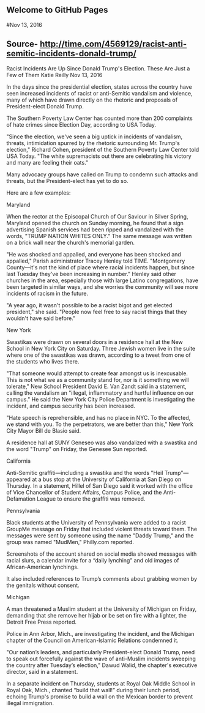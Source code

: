 ## Welcome to GitHub Pages

#Nov 13, 2016
## Source- http://time.com/4569129/racist-anti-semitic-incidents-donald-trump/
Racist Incidents Are Up Since Donald Trump's Election. These Are Just a Few of Them
Katie Reilly
Nov 13, 2016

In the days since the presidential election, states across the country have seen increased incidents of racist or anti-Semitic vandalism and violence, many of which have drawn directly on the rhetoric and proposals of President-elect Donald Trump.

The Southern Poverty Law Center has counted more than 200 complaints of hate crimes since Election Day, according to USA Today.

"Since the election, we've seen a big uptick in incidents of vandalism, threats, intimidation spurred by the rhetoric surrounding Mr. Trump's election," Richard Cohen, president of the Southern Poverty Law Center told USA Today. "The white supremacists out there are celebrating his victory and many are feeling their oats."

Many advocacy groups have called on Trump to condemn such attacks and threats, but the President-elect has yet to do so.

Here are a few examples:

Maryland

When the rector at the Episcopal Church of Our Saviour in Silver Spring, Maryland opened the church on Sunday morning, he found that a sign advertising Spanish services had been ripped and vandalized with the words, "TRUMP NATION WHITES ONLY." The same message was written on a brick wall near the church's memorial garden.

"He was shocked and appalled, and everyone has been shocked and appalled," Parish administrator Tracey Henley told TIME. "Montgomery County—it's not the kind of place where racial incidents happen, but since last Tuesday they've been increasing in number."
Henley said other churches in the area, especially those with large Latino congregations, have been targeted in similar ways, and she worries the community will see more incidents of racism in the future.

"A year ago, it wasn't possible to be a racist bigot and get elected president," she said. "People now feel free to say racist things that they wouldn't have said before."

New York

Swastikas were drawn on several doors in a residence hall at the New School in New York City on Saturday. Three Jewish women live in the suite where one of the swastikas was drawn, according to a tweet from one of the students who lives there.

"That someone would attempt to create fear amongst us is inexcusable. This is not what we as a community stand for, nor is it something we will tolerate," New School President David E. Van Zandt said in a statement, calling the vandalism an "illegal, inflammatory and hurtful influence on our campus." He said the New York City Police Department is investigating the incident, and campus security has been increased.

"Hate speech is reprehensible, and has no place in NYC. To the affected, we stand with you. To the perpetrators, we are better than this," New York City Mayor Bill de Blasio said.

A residence hall at SUNY Geneseo was also vandalized with a swastika and the word "Trump" on Friday, the Genesee Sun reported.

California

Anti-Semitic graffiti—including a swastika and the words "Heil Trump"—appeared at a bus stop at the University of California at San Diego on Thursday. In a statement, Hillel of San Diego said it worked with the office of Vice Chancellor of Student Affairs, Campus Police, and the Anti-Defamation League to ensure the graffiti was removed.

Pennsylvania

Black students at the University of Pennsylvania were added to a racist GroupMe message on Friday that included violent threats toward them. The messages were sent by someone using the name "Daddy Trump," and the group was named "MudMen," Philly.com reported.

Screenshots of the account shared on social media showed messages with racial slurs, a calendar invite for a “daily lynching” and old images of African-American lynchings.

It also included references to Trump’s comments about grabbing women by the genitals without consent.

Michigan

A man threatened a Muslim student at the University of Michigan on Friday, demanding that she remove her hijab or be set on fire with a lighter, the Detroit Free Press reported.

Police in Ann Arbor, Mich., are investigating the incident, and the Michigan chapter of the Council on American-Islamic Relations condemned it.

"Our nation’s leaders, and particularly President-elect Donald Trump, need to speak out forcefully against the wave of anti-Muslim incidents sweeping the country after Tuesday’s election," Dawud Walid, the chapter's executive director, said in a statement.

In a separate incident on Thursday, students at Royal Oak Middle School in Royal Oak, Mich., chanted “build that wall!” during their lunch period, echoing Trump's promise to build a wall on the Mexican border to prevent illegal immigration.


